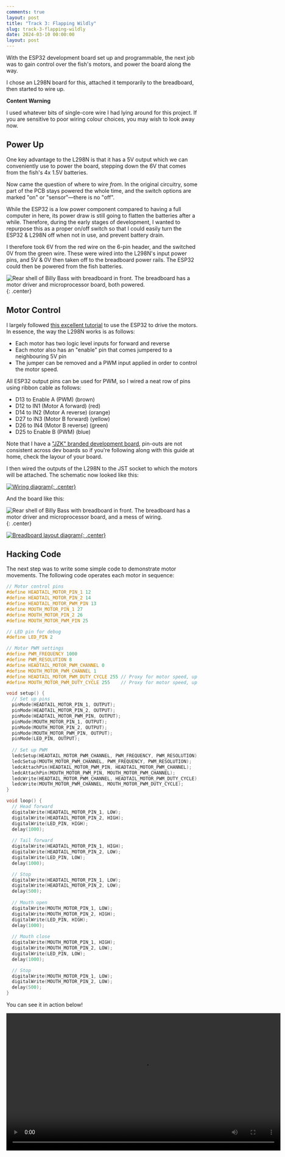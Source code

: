 ```yaml
---
comments: true
layout: post
title: "Track 3: Flapping Wildly"
slug: track-3-flapping-wildly
date: 2024-03-10 00:00:00
layout: post
---
```


With the ESP32 development board set up and programmable, the next job was to gain control over the fish's motors, and power the board along the way.

I chose an L298N board for this, attached it temporarily to the breadboard, then started to wire up.

<div class="warning"><p><strong>Content Warning</strong></p><p>I used whatever bits of single-core wire I had lying around for this project. If you are sensitive to poor wiring colour choices, you may wish to look away now.</p></div>

## Power Up

One key advantage to the L298N is that it has a 5V output which we can conveniently use to power the board, stepping down the 6V that comes from the fish's 4x 1.5V batteries.

Now came the question of where to wire *from*. In the original circuitry, some part of the PCB stays powered the whole time, and the switch options are marked "on" or "sensor"&mdash;there is no "off".

While the ESP32 is a low power component compared to having a full computer in here, its power draw is still going to flatten the batteries after a while. Therefore, during the early stages of development, I wanted to repurpose this as a proper on/off switch so that I could easily turn the ESP32 & L298N off when not in use, and prevent battery drain.

I therefore took 6V from the red wire on the 6-pin header, and the switched 0V from the green wire. These were wired into the L298N's input power pins, and 5V & 0V then taken off to the breadboard power rails. The ESP32 could then be powered from the fish batteries.

![Rear shell of Billy Bass with breadboard in front. The breadboard has a motor driver and microprocessor board, both powered.](/projects/big-mouth-phatt-bass/8.jpg){: .center}

## Motor Control

I largely followed [this excellent tutorial](https://randomnerdtutorials.com/esp32-dc-motor-l298n-motor-driver-control-speed-direction/) to use the ESP32 to drive the motors. In essence, the way the L298N works is as follows:

* Each motor has two logic level inputs for forward and reverse
* Each motor also has an "enable" pin that comes jumpered to a neighbouring 5V pin
* The jumper can be removed and a PWM input applied in order to control the motor speed.

All ESP32 output pins can be used for PWM, so I wired a neat row of pins using ribbon cable as follows:

* D13 to Enable A (PWM) (brown)
* D12 to IN1 (Motor A forward) (red)
* D14 to IN2 (Motor A reverse) (orange)
* D27 to IN3 (Motor B forward) (yellow)
* D26 to IN4 (Motor B reverse) (green)
* D25 to Enable B (PWM) (blue)

Note that I have a ["JZK" branded development board](https://www.amazon.co.uk/ESP-32S-Development-2-4GHz-Bluetooth-Antenna/dp/B071JR9WS9/), pin-outs are not consistent across dev boards so if you're following along with this guide at home, check the layour of your board.

I then wired the outputs of the L298N to the JST socket to which the motors will be attached. The schematic now looked like this:

[![Wiring diagram](/projects/big-mouth-phatt-bass/fritzing-motors_schem.png){: .center}](/projects/big-mouth-phatt-bass/fritzing-motors_schem.png)

And the board like this:

![Rear shell of Billy Bass with breadboard in front. The breadboard has a motor driver and microprocessor board, and a mess of wiring.](/projects/big-mouth-phatt-bass/9.jpg){: .center}

[![Breadboard layout diagram](/projects/big-mouth-phatt-bass/fritzing-motors_bb.png){: .center}](/projects/big-mouth-phatt-bass/fritzing-motors_bb.png)

## Hacking Code

The next step was to write some simple code to demonstrate motor movements. The following code operates each motor in sequence:

```c
// Motor control pins
#define HEADTAIL_MOTOR_PIN_1 12
#define HEADTAIL_MOTOR_PIN_2 14
#define HEADTAIL_MOTOR_PWM_PIN 13
#define MOUTH_MOTOR_PIN_1 27
#define MOUTH_MOTOR_PIN_2 26
#define MOUTH_MOTOR_PWM_PIN 25

// LED pin for debug
#define LED_PIN 2

// Motor PWM settings
#define PWM_FREQUENCY 1000
#define PWM_RESOLUTION 8
#define HEADTAIL_MOTOR_PWM_CHANNEL 0
#define MOUTH_MOTOR_PWM_CHANNEL 1
#define HEADTAIL_MOTOR_PWM_DUTY_CYCLE 255 // Proxy for motor speed, up to 2^resolution
#define MOUTH_MOTOR_PWM_DUTY_CYCLE 255    // Proxy for motor speed, up to 2^resolution

void setup() {
  // Set up pins
  pinMode(HEADTAIL_MOTOR_PIN_1, OUTPUT);
  pinMode(HEADTAIL_MOTOR_PIN_2, OUTPUT);
  pinMode(HEADTAIL_MOTOR_PWM_PIN, OUTPUT);
  pinMode(MOUTH_MOTOR_PIN_1, OUTPUT);
  pinMode(MOUTH_MOTOR_PIN_2, OUTPUT);
  pinMode(MOUTH_MOTOR_PWM_PIN, OUTPUT);
  pinMode(LED_PIN, OUTPUT);
  
  // Set up PWM
  ledcSetup(HEADTAIL_MOTOR_PWM_CHANNEL, PWM_FREQUENCY, PWM_RESOLUTION);
  ledcSetup(MOUTH_MOTOR_PWM_CHANNEL, PWM_FREQUENCY, PWM_RESOLUTION);
  ledcAttachPin(HEADTAIL_MOTOR_PWM_PIN, HEADTAIL_MOTOR_PWM_CHANNEL);
  ledcAttachPin(MOUTH_MOTOR_PWM_PIN, MOUTH_MOTOR_PWM_CHANNEL);
  ledcWrite(HEADTAIL_MOTOR_PWM_CHANNEL, HEADTAIL_MOTOR_PWM_DUTY_CYCLE);
  ledcWrite(MOUTH_MOTOR_PWM_CHANNEL, MOUTH_MOTOR_PWM_DUTY_CYCLE);
}

void loop() {
  // Head forward
  digitalWrite(HEADTAIL_MOTOR_PIN_1, LOW);
  digitalWrite(HEADTAIL_MOTOR_PIN_2, HIGH);
  digitalWrite(LED_PIN, HIGH); 
  delay(1000);
  
  // Tail forward
  digitalWrite(HEADTAIL_MOTOR_PIN_1, HIGH);
  digitalWrite(HEADTAIL_MOTOR_PIN_2, LOW);
  digitalWrite(LED_PIN, LOW); 
  delay(1000);

  // Stop
  digitalWrite(HEADTAIL_MOTOR_PIN_1, LOW);
  digitalWrite(HEADTAIL_MOTOR_PIN_2, LOW);
  delay(500);
  
  // Mouth open
  digitalWrite(MOUTH_MOTOR_PIN_1, LOW);
  digitalWrite(MOUTH_MOTOR_PIN_2, HIGH); 
  digitalWrite(LED_PIN, HIGH); 
  delay(1000);
  
  // Mouth close
  digitalWrite(MOUTH_MOTOR_PIN_1, HIGH);
  digitalWrite(MOUTH_MOTOR_PIN_2, LOW);
  digitalWrite(LED_PIN, LOW); 
  delay(1000);

  // Stop
  digitalWrite(MOUTH_MOTOR_PIN_1, LOW);
  digitalWrite(MOUTH_MOTOR_PIN_2, LOW);
  delay(500);
}
```

You can see it in action below!

<center><video width="720" controls><source src="https://video.ianrenton.com/phattbass/motortest.webm" type="video/webm"></video></center>
